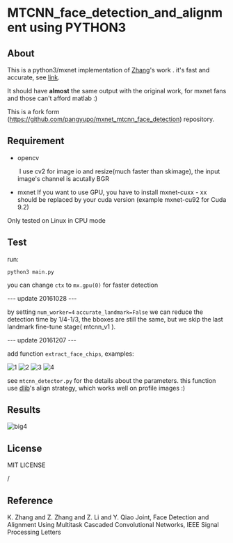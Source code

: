 # MTCNN_face_detection_and_alignment using PYTHON3

## About

  This is a python3/mxnet implementation of [Zhang](https://kpzhang93.github.io/)'s work **<Joint Face Detection and Alignment using Multi-task Cascaded Convolutional Neural Networks>**. it's fast and accurate,  see [link](https://github.com/kpzhang93/MTCNN_face_detection_alignment). 

  It should have **almost** the same output with the original work,  for mxnet fans and those can't afford matlab :)

This is a fork form (https://github.com/pangyupo/mxnet_mtcnn_face_detection) repository.

## Requirement	  

- opencv 

  ​	I use cv2 for image io and resize(much faster than skimage), the input image's channel is acutally BGR

- mxnet 
	If you want to use GPU, you have to install mxnet-cuxx - xx should be replaced by your cuda version (example mxnet-cu92 for Cuda 9.2)

Only tested on Linux in CPU mode

## Test

run:

 ``python3 main.py`` 

you can change `ctx` to `mx.gpu(0)` for faster detection

--- update 20161028 ---

by setting ``num_worker=4``  ``accurate_landmark=False`` we can reduce the detection time by 1/4-1/3, the bboxes are still the same, but we skip the last landmark fine-tune stage( mtcnn_v1 ). 

--- update 20161207 ---

add function `extract_face_chips`, examples:

![1](http://7vikw0.com1.z0.glb.clouddn.com/chip_0.png)
![2](http://7vikw0.com1.z0.glb.clouddn.com/chip_3.png)
![3](http://7vikw0.com1.z0.glb.clouddn.com/chip_2.png)
![4](http://7vikw0.com1.z0.glb.clouddn.com/chip_1.png)

see `mtcnn_detector.py` for the details about the parameters. this function use [dlib](http://dlib.net/)'s align strategy, which works well on profile images :) 
## Results

![big4](http://7xsc78.com1.z0.glb.clouddn.com/face_mtcnn.png)



## License

MIT LICENSE

/

## Reference

K. Zhang and Z. Zhang and Z. Li and Y. Qiao Joint,  Face Detection and Alignment Using Multitask Cascaded Convolutional Networks, IEEE Signal Processing Letters
